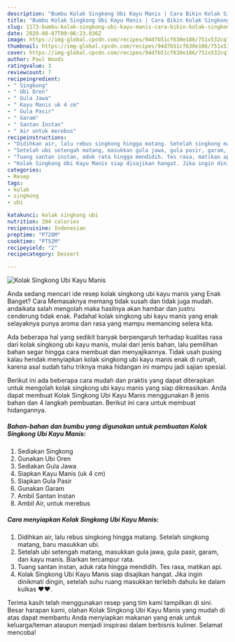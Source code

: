 ```yaml
---
description: "Bumbu Kolak Singkong Ubi Kayu Manis | Cara Bikin Kolak Singkong Ubi Kayu Manis Yang Bikin Ngiler"
title: "Bumbu Kolak Singkong Ubi Kayu Manis | Cara Bikin Kolak Singkong Ubi Kayu Manis Yang Bikin Ngiler"
slug: 1173-bumbu-kolak-singkong-ubi-kayu-manis-cara-bikin-kolak-singkong-ubi-kayu-manis-yang-bikin-ngiler
date: 2020-08-07T09:06:23.036Z
image: https://img-global.cpcdn.com/recipes/94d7b51cf630e186/751x532cq70/kolak-singkong-ubi-kayu-manis-foto-resep-utama.jpg
thumbnail: https://img-global.cpcdn.com/recipes/94d7b51cf630e186/751x532cq70/kolak-singkong-ubi-kayu-manis-foto-resep-utama.jpg
cover: https://img-global.cpcdn.com/recipes/94d7b51cf630e186/751x532cq70/kolak-singkong-ubi-kayu-manis-foto-resep-utama.jpg
author: Paul Woods
ratingvalue: 3
reviewcount: 7
recipeingredient:
- " Singkong"
- " Ubi Oren"
- " Gula Jawa"
- " Kayu Manis uk 4 cm"
- " Gula Pasir"
- " Garam"
- " Santan Instan"
- " Air untuk merebus"
recipeinstructions:
- "Didihkan air, lalu rebus singkong hingga matang. Setelah singkong matang, baru masukkan ubi."
- "Setelah ubi setengah matang, masukkan gula jawa, gula pasir, garam, dan kayu manis. Biarkan tercampur rata."
- "Tuang santan instan, aduk rata hingga mendidih. Tes rasa, matikan api."
- "Kolak Singkong Ubi Kayu Manis siap disajikan hangat. Jika ingin dinikmati dingin, setelah suhu ruang masukkan terlebih dahulu ke dalam kulkas ♥️♥️."
categories:
- Resep
tags:
- kolak
- singkong
- ubi

katakunci: kolak singkong ubi 
nutrition: 204 calories
recipecuisine: Indonesian
preptime: "PT28M"
cooktime: "PT52M"
recipeyield: "2"
recipecategory: Dessert

---
```



![Kolak Singkong Ubi Kayu Manis](https://img-global.cpcdn.com/recipes/94d7b51cf630e186/751x532cq70/kolak-singkong-ubi-kayu-manis-foto-resep-utama.jpg)

Anda sedang mencari ide resep kolak singkong ubi kayu manis yang Enak Banget? Cara Memasaknya memang tidak susah dan tidak juga mudah. andaikata salah mengolah maka hasilnya akan hambar dan justru cenderung tidak enak. Padahal kolak singkong ubi kayu manis yang enak selayaknya punya aroma dan rasa yang mampu memancing selera kita.



Ada beberapa hal yang sedikit banyak berpengaruh terhadap kualitas rasa dari kolak singkong ubi kayu manis, mulai dari jenis bahan, lalu pemilihan bahan segar hingga cara membuat dan menyajikannya. Tidak usah pusing kalau hendak menyiapkan kolak singkong ubi kayu manis enak di rumah, karena asal sudah tahu triknya maka hidangan ini mampu jadi sajian spesial.


Berikut ini ada beberapa cara mudah dan praktis yang dapat diterapkan untuk mengolah kolak singkong ubi kayu manis yang siap dikreasikan. Anda dapat membuat Kolak Singkong Ubi Kayu Manis menggunakan 8 jenis bahan dan 4 langkah pembuatan. Berikut ini cara untuk membuat hidangannya.

<!--inarticleads1-->

##### Bahan-bahan dan bumbu yang digunakan untuk pembuatan Kolak Singkong Ubi Kayu Manis:

1. Sediakan  Singkong
1. Gunakan  Ubi Oren
1. Sediakan  Gula Jawa
1. Siapkan  Kayu Manis (uk 4 cm)
1. Siapkan  Gula Pasir
1. Gunakan  Garam
1. Ambil  Santan Instan
1. Ambil  Air, untuk merebus




<!--inarticleads2-->

##### Cara menyiapkan Kolak Singkong Ubi Kayu Manis:

1. Didihkan air, lalu rebus singkong hingga matang. Setelah singkong matang, baru masukkan ubi.
1. Setelah ubi setengah matang, masukkan gula jawa, gula pasir, garam, dan kayu manis. Biarkan tercampur rata.
1. Tuang santan instan, aduk rata hingga mendidih. Tes rasa, matikan api.
1. Kolak Singkong Ubi Kayu Manis siap disajikan hangat. Jika ingin dinikmati dingin, setelah suhu ruang masukkan terlebih dahulu ke dalam kulkas ♥️♥️.




Terima kasih telah menggunakan resep yang tim kami tampilkan di sini. Besar harapan kami, olahan Kolak Singkong Ubi Kayu Manis yang mudah di atas dapat membantu Anda menyiapkan makanan yang enak untuk keluarga/teman ataupun menjadi inspirasi dalam berbisnis kuliner. Selamat mencoba!
